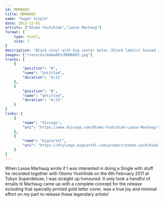 ```yaml
---
id: MDMA003
title: MDMA003
name: "Super Single"
date: 2013-12-01
artists: ["Otomo Yoshihide","Lasse Marhaug"]
format: {
    type: Vinyl,
    size: 7
}
description: "Black vinyl with big center holes (black labels) housed in an all black cover with gold pantone 876c printed letters. Limited to 300 copies."
images: ["/records/mdma003/MDMA003.jpg"]
tracks: [
    {
        "position": "A",
        "name": "Untitled",
        "duration": "4:21"
    },
    {
        "position": "B",
        "name": "Untitled",
        "duration": "4:23"
    }
]
links: [
    {
        "name": "discogs",
        "uri": "https://www.discogs.com/Otomo-Yoshihide-Lasse-Marhaug-Super-Single/release/5184330"
    },
    {
        "name": "bigcartel",
        "uri": "https://drylungs.bigcartel.com/product/otomo-yoshihide-lasse-marhaug-super-single-7"
    }
]
---
```

When Lasse Marhaug wrote if I was interested in doing a Single with stuff he recorded together with Otomo Yoshihide on the 6th February 2011 at Tokyo Superdeluxe, I was straight up honoured. It only took a handful of emails til Marhaug came up with a complete concept for the release including that specially printed gold letter cover, was a true joy and minimal effort on my part to release these legendary artists!
